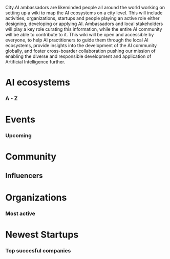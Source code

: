 <!-- TITLE: AI WIKI -->
<!-- SUBTITLE: Navigation -->

<p>City.AI ambassadors are likeminded people all around the world working on setting up a wiki to map the AI ecosystems on a city level. This will include activities, organizations, startups and people playing an active role either designing, developing or applying AI. Ambassadors and local stakeholders will play a key role curating this information, while the entire AI community will be able to contribute to it. This wiki will be open and accessible by everyone, to help AI practitioners to guide them through the local AI ecosystems, provide insights into the development of the AI community globally, and foster cross-boarder collaboration pushing our mission of enabling the diverse and responsible development and application of Artificial Intelligence further.
</p>

# AI ecosystems
### A - Z


# Events
### Upcoming
<div class=events>

</div>

# Community
## Influencers
<div class=influencers>

</div>

# Organizations
### Most active
<div class=organizations>

</div>

# Newest Startups
### Top succesful companies
<div class=startups>

</div>


